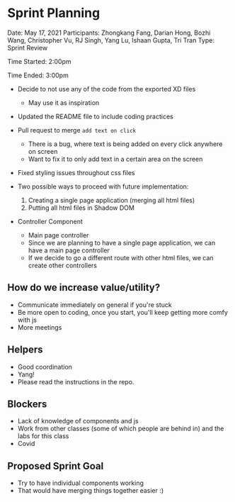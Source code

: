 # Sprint Planning

Date: May 17, 2021
Participants: Zhongkang Fang, Darian Hong, Bozhi Wang, Christopher Vu, RJ Singh, Yang Lu, Ishaan Gupta, Tri Tran
Type: Sprint Review

Time Started: 2:00pm

Time Ended: 3:00pm

- Decide to not use any of the code from the exported XD files
    - May use it as inspiration
- Updated the README file to include coding practices
- Pull request to merge `add text on click`
    - There is a bug, where text is being added on every click anywhere on screen
    - Want to fix it to only add text in a certain area on the screen
- Fixed styling issues throughout css files
- Two possible ways to proceed with future implementation:
    1. Creating a single page application (merging all html files)
    2. Putting all html files in Shadow DOM

- Controller Component
    - Main page controller
    - Since we are planning to have a single page application, we can have a main page controller
    - If we decide to go a different route with other html files, we can create other controllers

## How do we increase value/utility?

- Communicate immediately on general if you're stuck
- Be more open to coding, once you start, you'll keep getting more comfy with js
- More meetings

## Helpers

- Good coordination
- Yang!
- Please read the instructions in the repo.

## Blockers

- Lack of knowledge of components and js
- Work from other classes (some of which people are behind in) and the labs for this class
- Covid

## Proposed Sprint Goal

- Try to have individual components working
- That would have merging things together easier :)